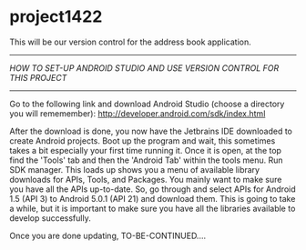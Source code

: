 # project1422
This will be our version control for the address book application.

***********************************************************************
*HOW TO SET-UP ANDROID STUDIO AND USE VERSION CONTROL FOR THIS PROJECT*
***********************************************************************
Go to the following link and download Android Studio (choose a directory you will rememember):
  http://developer.android.com/sdk/index.html

After the download is done, you now have the Jetbrains IDE downloaded to create Android projects.
Boot up the program and wait, this sometimes takes a bit especially your first time running it. Once
it is open, at the top find the 'Tools' tab and then the 'Android Tab' within the tools menu. 
Run SDK manager. This loads up shows you a menu of available library downloads for APIs, Tools, and
Packages. You mainly want to make sure you have all the APIs up-to-date. So, go through and select APIs 
for Android 1.5 (API 3) to Android 5.0.1 (API 21) and download them. This is going to take a while, but
it is important to make sure you have all the libraries available to develop successfully. 

Once you are done updating, TO-BE-CONTINUED....
